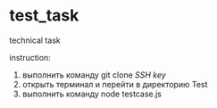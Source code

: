 # test_task
 technical task

 instruction:
 1. выполнить команду git clone *SSH key*
 2. открыть терминал и перейти в директорию Test
 3. выполнить команду node testcase.js
